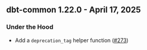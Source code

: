 ## dbt-common 1.22.0 - April 17, 2025

### Under the Hood

- Add a `deprecation_tag` helper function ([#273](https://github.com/dbt-labs/dbt-common/issues/273))
